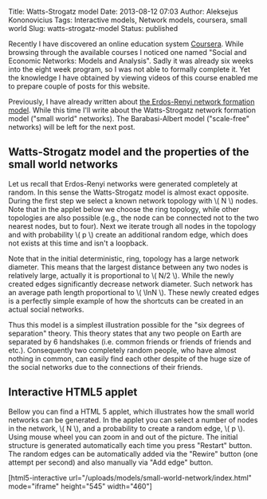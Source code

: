 Title: Watts-Strogatz model
Date: 2013-08-12 07:03
Author: Aleksejus Kononovicius
Tags: Interactive models, Network models, coursera, small world
Slug: watts-strogatz-model
Status: published

Recently I have discovered an online
education system [Coursera](https://www.coursera.org/). While browsing
through the available courses I noticed one named "Social and Economic
Networks: Models and Analysis". Sadly it was already six weeks into the
eight week program, so I was not able to formally complete it. Yet the
knowledge I have obtained by viewing videos of this course enabled me to
prepare couple of posts for this website.

Previously, I have already written about [the Erdos-Renyi network
formation
model](/erdos-renyi-model "Erdos-Renyi model on Physics of Risk").
While this time I'll write about the Watts-Strogatz network formation
model ("small world" networks). The Barabasi-Albert model ("scale-free"
networks) will be left for the next post.<!--more-->

Watts-Strogatz model and the properties of the small world networks
-------------------------------------------------------------------

Let us recall that Erdos-Renyi networks were generated completely at
random. In this sense the Watts-Strogatz model is almost exact opposite.
During the first step we select a known network topology with \\\( N \\\) nodes. Note that in the applet below we choose the ring topology,
while other topologies are also possible (e.g., the node can be
connected not to the two nearest nodes, but to four). Next we iterate
trough all nodes in the topology and with probability \\\(  p \\\) create
an additional random edge, which does not exists at this time and isn't
a loopback.

Note that in the initial deterministic, ring, topology has a large
network diameter. This means that the largest distance between any two
nodes is relatively large, actually it is proportional to \\\(  N/2 \\\).
While the newly created edges significantly decrease network diameter.
Such network has an average path length proportional to \\\(  \lnN \\\). These newly created edges is a perfectly simple example of how the
shortcuts can be created in an actual social networks.

Thus this model is a simplest illustration possible for the "six degrees
of separation" theory. This theory states that any two people on Earth
are separated by 6 handshakes (i.e. common friends or friends of friends
and etc.). Consequently two completely random people, who have almost
nothing in common, can easily find each other despite of the huge size
of the social networks due to the connections of their friends.

Interactive HTML5 applet
------------------------

Bellow you can find a HTML 5 applet, which illustrates how the small
world networks can be generated. In the applet you can select a number
of nodes in the network, \\\(  N \\\), and a probability to create a
random edge, \\\(  p \\\). Using mouse wheel you can zoom in and out of
the picture. The initial structure is generated automatically each time
you press "Restart" button. The random edges can be automatically added
via the "Rewire" button (one attempt per second) and also manually via
"Add edge" button.

[html5-interactive
url="/uploads/models/small-world-network/index.html"
mode="iframe" height="545" width="460"]
